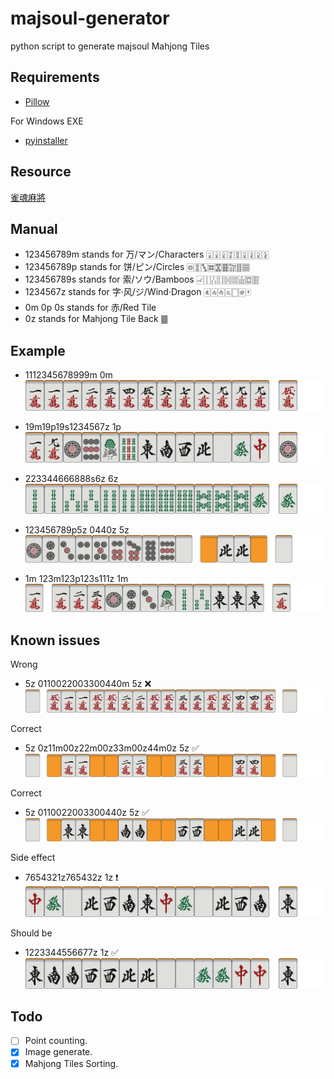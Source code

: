 # majsoul-generator
python script to generate majsoul Mahjong Tiles

## Requirements

- [Pillow](https://github.com/python-pillow/Pillow)

For Windows EXE
- [pyinstaller](https://github.com/pyinstaller/pyinstaller)

## Resource
[雀魂麻將](https://www.maj-soul.com/#/home)

## Manual
- 123456789m stands for 万/マン/Characters 🀇🀈🀉🀊🀋🀌🀍🀎🀏
- 123456789p stands for 饼/ピン/Circles 🀙🀚🀛🀜🀝🀞🀟🀠🀡
- 123456789s stands for 索/ソウ/Bamboos 🀐🀑🀒🀓🀔🀕🀖🀗🀘
- 1234567z stands for 字·风/ジ/Wind·Dragon 🀀🀁🀂🀃🀆🀅🀄
- 0m 0p 0s stands for 赤/Red Tile
- 0z stands for Mahjong Tile Back 🀫

## Example
- 1112345678999m 0m
![](img/1112345678999m_0m.png)

- 19m19p19s1234567z 1p
![](img/19m19p19s1234567z_1p.png)

- 223344666888s6z 6z
![](img/223344666888s6z_6z.png)

- 123456789p5z 0440z 5z
![](img/123456789p5z_0440z_5z.png)

- 1m 123m123p123s111z 1m
![](img/1m_123m123p123s111z_1m.png)

## Known issues
Wrong
- 5z 0110022003300440m 5z ❌
![](img/5z_0110022003300440m_5z.png)

Correct
- 5z 0z11m00z22m00z33m00z44m0z 5z ✅
![](img/5z_0z11m00z22m00z33m00z44m0z_5z.png)

Correct
- 5z 0110022003300440z 5z ✅
![](img/5z_0110022003300440z_5z.png)

Side effect
- 7654321z765432z 1z ❗
![](img/7654321z765432z_1z.png)

Should be
- 1223344556677z 1z ✅
![](img/1223344556677z_1z.png)

## Todo
- [ ] Point counting.
- [x] Image generate.
- [x] Mahjong Tiles Sorting.